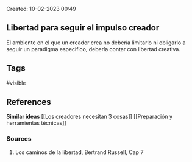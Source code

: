 Created: 10-02-2023 00:49

## <span class="pink"> **Libertad para seguir el impulso creador** </span>
El ambiente en el que un creador crea no debería limitarlo ni obligarlo a seguir un paradigma especifico, debería contar con libertad creativa.

## <span class="orange"> **Tags**</span>
<span class="tag"> #visible</span> 

## <span class="green"> **References**</span>
<span class="blue"> **Similar ideas** </span>
[[Los creadores necesitan 3 cosas]]
[[Preparación y herramientas técnicas]]
### <span class="purple"> **Sources**</span>
1. Los caminos de la libertad, Bertrand Russell, Cap 7